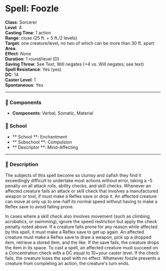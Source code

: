 
# Spell: Foozle
**Class**: Sorcerer  
**Level**: 4  
**Casting Time**: 1 action  
**Range**: close (25 ft. + 5 ft./2 levels)  
**Target**: one creature/level, no two of which can be more than 30 ft. apart  
**Area**:   
**Effect**: _None_  
**Duration**: 1 round/level (D)  
**Saving Throw**: See Text, Will negates (+4 vs. Will negates; see text)  
**Spell Resistance**: Yes (yes)  
**DC**: 14  
**Caster Level**: 1  
**Spontaneous**: Yes

---

### 🔮 Components
- **Components**: Verbal, Somatic, Material

### 🏫 School
- ** School **: Enchantment
- ** Subschool **: Compulsion
- ** Descriptor **: Mind-Affecting
---

### 📜 Description
The subjects of this spell become so clumsy and oafish they find it exceedingly difficult to undertake most actions without error, taking a -5 penalty on all attack rolls, ability checks, and skill checks. Whenever an affected creature fails an attack or skill check that involves a manufactured weapon or tool, if must make a Reflex save or drop it. An affected creature can move at only up to one-half its normal speed without having to make a Reflex save to avoid falling prone. 

In cases where a skill check also involves movement (such as climbing, acrobatics, or swimming), ignore the speed restriction but apply the check penalty noted above. If a creature falls prone for any reason while affected by this spell, it must make a Reflex save to get up again. An affected creature must make a Reflex save to draw a weapon, pick up a dropped item, retrieve a stored item, and the like. If the save fails, the creature drops the item in its space. To cast a spell, an affected creature must succeed on a Concentration check with a DC equal to 10+your caster level. If the check fails, the creature loses the spell with no effect. Whenever foozle prevents a creature from completing an action, the creature's turn ends.
